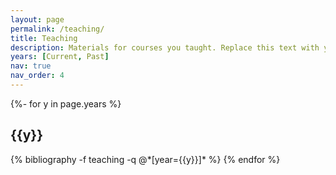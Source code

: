 ```yaml
---
layout: page
permalink: /teaching/
title: Teaching
description: Materials for courses you taught. Replace this text with your description.
years: [Current, Past]
nav: true
nav_order: 4
---
```




<!-- _pages/teaching.md -->

<div id="publicationList" class="publications">

{%- for y in page.years %}
  <h2 class="year">{{y}}</h2>
  {% bibliography -f teaching -q @*[year={{y}}]* %}
{% endfor %}

</div>

